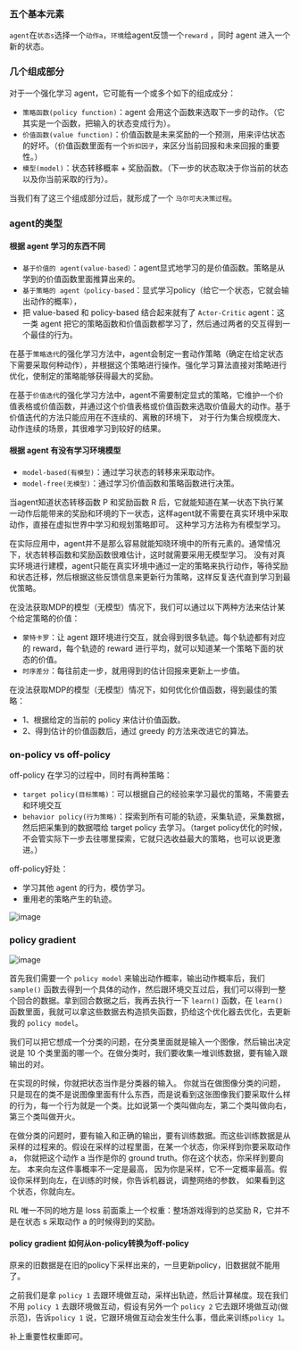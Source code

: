 
### 五个基本元素

`agent`在`状态s`选择一个`动作a`，`环境`给agent反馈一个`reward` ，同时 agent 进入一个新的状态。

### 几个组成部分

对于一个强化学习 agent，它可能有一个或多个如下的组成成分：
 - `策略函数(policy function)`：agent 会用这个函数来选取下一步的动作。（它其实是一个函数，把输入的状态变成行为）。
 - `价值函数(value function)`：价值函数是未来奖励的一个预测，用来评估状态的好坏。（价值函数里面有一个`折扣因子`，来区分当前回报和未来回报的重要性。）
 - `模型(model)`：状态转移概率 + 奖励函数。（下一步的状态取决于你当前的状态以及你当前采取的行为）。

当我们有了这三个组成部分过后，就形成了一个 `马尔可夫决策过程`。

### agent的类型

#### 根据 agent 学习的东西不同

 - `基于价值的 agent(value-based）`：agent显式地学习的是价值函数。策略是从学到的价值函数里面推算出来的。
 - `基于策略的 agent（policy-based`：显式学习policy（给它一个状态，它就会输出动作的概率），
 - 把 value-based 和 policy-based 结合起来就有了 `Actor-Critic` agent：这一类 agent 把它的策略函数和价值函数都学习了，然后通过两者的交互得到一个最佳的行为。

在基于`策略迭代`的强化学习方法中，agent会制定一套动作策略（确定在给定状态下需要采取何种动作），并根据这个策略进行操作。强化学习算法直接对策略进行优化，使制定的策略能够获得最大的奖励。

在基于`价值迭代`的强化学习方法中，agent不需要制定显式的策略，它维护一个价值表格或价值函数，并通过这个价值表格或价值函数来选取价值最大的动作。基于价值迭代的方法只能应用在不连续的、离散的环境下，
对于行为集合规模庞大、动作连续的场景，其很难学习到较好的结果。

#### 根据 agent 有没有学习环境模型

- `model-based(有模型)`：通过学习状态的转移来采取动作。
- `model-free(无模型)`：通过学习价值函数和策略函数进行决策。

当agent知道状态转移函数 P 和奖励函数 R 后，它就能知道在某一状态下执行某一动作后能带来的奖励和环境的下一状态，这样agent就不需要在真实环境中采取动作，直接在虚拟世界中学习和规划策略即可。
这种学习方法称为有模型学习。

在实际应用中，agent并不是那么容易就能知晓环境中的所有元素的。通常情况下，状态转移函数和奖励函数很难估计，这时就需要采用无模型学习。
没有对真实环境进行建模，agent只能在真实环境中通过一定的策略来执行动作，等待奖励和状态迁移，然后根据这些反馈信息来更新行为策略，这样反复迭代直到学习到最优策略。


在没法获取MDP的模型（无模型）情况下，我们可以通过以下两种方法来估计某个给定策略的价值：
 - `蒙特卡罗`：让 agent 跟环境进行交互，就会得到很多轨迹。每个轨迹都有对应的 reward，每个轨迹的 reward 进行平均，就可以知道某一个策略下面的状态的价值。
 - `时序差分`：每往前走一步，就用得到的估计回报来更新上一步值。

在没法获取MDP的模型（无模型）情况下，如何优化价值函数，得到最佳的策略：
 - 1、根据给定的当前的 policy  来估计价值函数。
 - 2、得到估计的价值函数后，通过 greedy 的方法来改进它的算法。

### on-policy vs off-policy

off-policy 在学习的过程中，同时有两种策略：
 - `target policy(目标策略)`：可以根据自己的经验来学习最优的策略，不需要去和环境交互
 - `behavior policy(行为策略)`：探索到所有可能的轨迹，采集轨迹，采集数据，然后把采集到的数据喂给 target policy 去学习。（target policy优化的时候，不会管实际下一步去往哪里探索，它就只选收益最大的策略，也可以说更激进。）

off-policy好处：
 - 学习其他 agent 的行为，模仿学习。
 - 重用老的策略产生的轨迹。

![image](https://user-images.githubusercontent.com/12492564/150631985-6dea2eb0-910c-4f1e-bc84-093de072fe70.png)


### policy gradient

![image](https://user-images.githubusercontent.com/12492564/150632334-f46f68f6-e17b-4ffe-8298-ee615f7e6baa.png)

首先我们需要一个 `policy model` 来输出动作概率，输出动作概率后，我们 `sample()` 函数去得到一个具体的动作，然后跟环境交互过后，我们可以得到一整个回合的数据。拿到回合数据之后，我再去执行一下 `learn()` 函数，在 `learn()` 函数里面，我就可以拿这些数据去构造损失函数，扔给这个优化器去优化，去更新我的 `policy model`。

我们可以把它想成一个分类的问题，在分类里面就是输入一个图像，然后输出决定说是 10 个类里面的哪一个。在做分类时，我们要收集一堆训练数据，要有输入跟输出的对。

在实现的时候，你就把状态当作是分类器的输入。 你就当在做图像分类的问题，只是现在的类不是说图像里面有什么东西，而是说看到这张图像我们要采取什么样的行为，每一个行为就是一个类。比如说第一个类叫做向左，第二个类叫做向右，第三个类叫做开火。

在做分类的问题时，要有输入和正确的输出，要有训练数据。而这些训练数据是从采样的过程来的。假设在采样的过程里面，在某一个状态，你采样到你要采取动作 a， 你就把这个动作 a 当作是你的 ground truth。你在这个状态，你采样到要向左。 本来向左这件事概率不一定是最高， 因为你是采样，它不一定概率最高。假设你采样到向左，在训练的时候，你告诉机器说，调整网络的参数， 如果看到这个状态，你就向左。

RL 唯一不同的地方是 loss 前面乘上一个权重：整场游戏得到的总奖励 R，它并不是在状态 s 采取动作 a 的时候得到的奖励。


#### policy gradient 如何从on-policy转换为off-policy

原来的旧数据是在旧的policy下采样出来的，一旦更新policy，旧数据就不能用了。

之前我们是拿 `policy 1` 去跟环境做互动，采样出轨迹，然后计算梯度。现在我们不用 `policy 1` 去跟环境做互动，假设有另外一个 `policy 2` 
它去跟环境做互动(做示范)，告诉`policy 1` 说，它跟环境做互动会发生什么事，借此来训练`policy 1`。

补上重要性权重即可。
